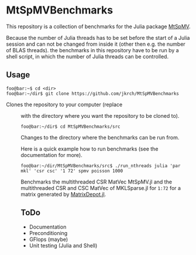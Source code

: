 # MtSpMVBenchmarks

This repository is a collection of benchmarks for the Julia package [MtSpMV](https://github.com/jkrch/MtSpMV.jl).

Because the number of Julia threads has to be set before the start of a Julia session and can not be changed from inside it (other then e.g. the number of BLAS threads).
the benchmarks in this repository have to be run by a shell script, in which the number of Julia threads can be controlled.

## Usage

```console
foo@bar:~$ cd <dir>
foo@bar:~/dir$ git clone https://github.com/jkrch/MtSpMVBenchmarks
```
Clones the repository to your computer (replace <dir> with the directory where you want the repository to be cloned to).

```console
foo@bar:~/dir$ cd MtSpMVBenchmarks/src
```
Changes to the directory where the benchmarks can be run from.

Here is a quick example how to run benchmarks (see the documentation for more).

```console
foo@bar:~/dir/MtSpMVBenchmarks/src$ ./run_nthreads julia 'par mkl' 'csr csc' '1 72' spmv poisson 1000
```
Benchmarks the multithreaded CSR MatVec MtSpMV.jl and the multithreaded CSR and CSC MatVec of MKLSparse.jl for `1:72` for a matrix generated by [MatrixDepot.jl](https://github.com/JuliaMatrices/MatrixDepot.jl).

## ToDo
* Documentation
* Preconditioning
* GFlops (maybe)
* Unit testing (Julia and Shell)
